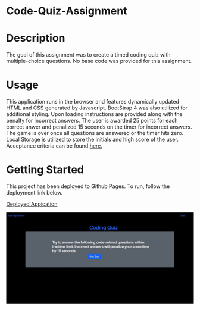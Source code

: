 # Code-Quiz-Assignment
# Description
The goal of this assignment was to create a timed coding quiz with multiple-choice questions. No base code was provided for this assignment.

# Usage
This application runs in the browser and features dynamically updated HTML and CSS generated by Javascript. BootStrap 4 was also utilized for additional styling.  Upon loading instructions are provided along with the  penalty for incorrect answers. The user is awarded 25 points for each correct anwer and penalized 15 seconds on the timer for incorrect answers.  The game is over once all questions are answered or the timer hits zero.  Local Storage is utilized to store the initials and high score of the user.  Acceptance criteria can be found [here.](https://github.com/Glove1911/Code-Quiz-Assignment/blob/main/Images/README.md)

# Getting Started
This project has been deployed to Github Pages.  To run, follow the deployment link below. 

[Deployed Appication](https://glove1911.github.io/Code-Quiz-Assignment/)

<img src="https://github.com/Glove1911/Code-Quiz-Assignment/blob/main/Images/F15FA58C-7D27-4B7D-BE30-8B5DC19C1ED0_1_105_c.jpeg">
